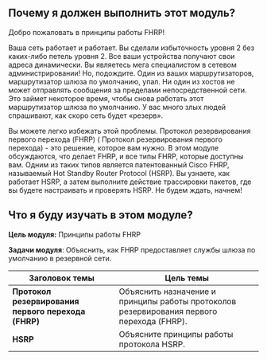 <!-- 9.0.1 -->
## Почему я должен выполнить этот модуль?

Добро пожаловать в принципы работы FHRP!

Ваша сеть работает и работает. Вы сделали избыточность уровня 2 без каких-либо петель уровня 2. Все ваши устройства получают свои адреса динамически. Вы являетесь мега специалистом в сетевом администрировании! Но, подождите. Один из ваших маршрутизаторов, маршрутизатор шлюза по умолчанию, упал. Ни один из хостов не может отправлять сообщения за пределами непосредственной сети. Это займет некоторое время, чтобы снова работать этот маршрутизатор шлюза по умолчанию. У вас много злых людей спрашивают, как скоро сеть будет «резерв».

Вы можете легко избежать этой проблемы. Протокол резервирования первого перехода (FHRP) ( Протокол резервирования первого перехода) - это решение, которое вам нужно. В этом модуле обсуждаются, что делает FHRP, и все типы FHRP, которые доступны вам. Одним из таких типов является патентованный Cisco FHRP, называемый Hot Standby Router Protocol (HSRP). Вы узнаете, как работает HSRP, а затем выполните действие трассировки пакетов, где вы будете настраивать и проверять HSRP. Не будем ждать, начнем!

<!-- 9.0.2 -->
## Что я буду изучать в этом модуле?

**Цель модуля:** Принципы работы FHRP

**Задачи модуля**: Объяснить, как FHRP предоставляет службы шлюза по умолчанию в резервной сети.

| **Заголовок темы** | **Цель темы** |
| --- | --- |
| **Протокол резервирования первого перехода (FHRP)** | Объяснить назначение и принципы работы протоколов резервирования первого перехода (FHRP). |
| **HSRP** | Объясните принципы работы протокола HSRP. |